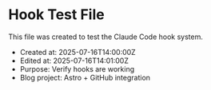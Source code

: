# Hook Test File

This file was created to test the Claude Code hook system.

- Created at: 2025-07-16T14:00:00Z
- Edited at: 2025-07-16T14:01:00Z
- Purpose: Verify hooks are working
- Blog project: Astro + GitHub integration